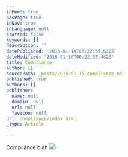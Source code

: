 ```yaml
---
inFeed: true
hasPage: true
inNav: true
inLanguage: null
starred: false
keywords: []
description: ''
datePublished: '2016-01-16T00:22:35.632Z'
dateModified: '2016-01-16T00:22:35.482Z'
title: Compliance
author: []
sourcePath: _posts/2016-01-15-compliance.md
published: true
authors: []
publisher:
  name: null
  domain: null
  url: null
  favicon: null
url: compliance/index.html
_type: Article

---
```

Compliance blah
![](https://the-grid-user-content.s3-us-west-2.amazonaws.com/8cf1af9d-5395-4bb9-acd7-111f42fa04c1.png)